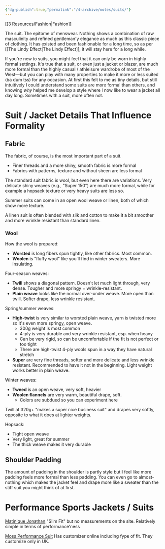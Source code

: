 ```yaml
---
{"dg-publish":true,"permalink":"/4-archive/notes/suits/"}
---
```


[[3 Resources/Fashion\|Fashion]]

The suit. The epitome of menswear. Nothing shows a combination of raw masculinity and refined gentleman'y elegance as much as this classic piece of clothing. It has existed and been fashionable for a long time, so as per [[The Lindy Effect\|The Lindy Effect]], it will stay here for a long while.

If you're new to suits, you might feel that it can only be worn in highly formal settings. It's true that a suit, or even just a jacket or blazer, are much more formal than the highly casual / athleisure wardrobe of most of the West—but you can play with many properties to make it more or less suited (ba dum tss) for any occasion. At first this felt to me as tiny details, but still intuitively I could understand some suits are more formal than others, and knowing *why* helped me develop a style where I now like to wear a jacket all day long. Sometimes with a suit, more often not.

# Suit / Jacket Details That Influence Formality
## Fabric
The fabric, of course, is the most important part of a suit.

- Finer threads and a more shiny, smooth fabric is more formal
- Fabrics with patterns, texture and without sheen are less formal

The standard suit fabric is wool, but even here there are variations. Very delicate shiny weaves (e.g., "Super 150") are much more formal, while for example a hopsack texture or very heavy suits are less so.

Summer suits can come in an open wool weave or linen, both of which show more texture.

A linen suit is often blended with silk and cotton to make it a bit smoother and more wrinkle resistant than standard linen.

### Wool
How the wool is prepared:
- **Worsted** is long fibers spun tightly, like other fabrics. Most common.
- **Woolen** is "fluffy wool" like you'll find in winter sweaters. More insulating.

Four-season weaves:
- **Twill** shows a diagonal pattern. Doesn't let much light through, very dense. Tougher and more springy = wrinkle-resistant.
- **Plain weave** looks like the normal over-under weave. More open than twill. Softer drape, less wrinkle resistant.

Spring/summer weaves:
- **High-twist** is very similar to worsted plain weave, yarn is twisted more so it's even more springy, open weave.
	- 300g weight is most common
	- 4-ply is very durable and very wrinkle resistant, esp. when heavy
	- Can be very rigid, so can be uncomfortable if the fit is not perfect or too tight
	- There are high-twist 4-ply wools spun in a way they have natural stretch 
- **Super** are very fine threads, softer and more delicate and less wrinkle resistant. Recommended to have it not in the beginning. Light weight works better in plain weave. 

Winter weaves:
- **Tweed** is an open weave, very soft, heavier
- **Woolen flannels** are very warm, beautiful drape, soft.
	- Colors are subdued so you can experiment here

Twill at 320g+ "makes a super nice business suit" and drapes very softly, opposite to what it does at lighter weights.

Hopsack:
- Tight open weave
- Very light, great for summer
- The thick weave makes it very durable

## Shoulder Padding
The amount of padding in the shoulder is partly style but I feel like more padding feels more formal than less padding. You can even go to almost-nothing which makes the jacket feel and drape more like a sweater than the stiff suit you might think of at first.



# Performance Sports Jackets / Suits
[Matinique Jonathan](https://www.matinique.com/sv-se/navy-blazer-jonathan-blazer-30203432-20211) "Slim Fit" but no measurements on the site. Relatively simple in terms of performance'ness

[Moss Performance Suit](https://www.moss.co.uk/moss-1851-performance-tailored-fit-charcoal-jacket-966687528) Has customizer online including fype of fit. They customize only in UK.

